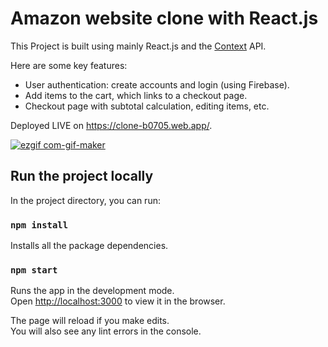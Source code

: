# Amazon website clone with React.js

This Project is built using mainly React.js and the <a href="https://reactjs.org/docs/context.html">Context</a> API. 

Here are some key features:

- User authentication: create accounts and login (using Firebase).
- Add items to the cart, which links to a checkout page.
- Checkout page with subtotal calculation, editing items, etc.

Deployed LIVE on https://clone-b0705.web.app/.

<a href="https://clone-b0705.web.app/">![ezgif com-gif-maker](https://user-images.githubusercontent.com/12534205/113644639-34f73400-9653-11eb-8804-2f39b8e1fc11.gif)
</a>

## Run the project locally

In the project directory, you can run:

### `npm install`

Installs all the package dependencies.

### `npm start`

Runs the app in the development mode.\
Open [http://localhost:3000](http://localhost:3000) to view it in the browser.

The page will reload if you make edits.\
You will also see any lint errors in the console.
